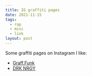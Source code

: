 ```yaml
---
title: IG graffiti pages
date: 2021-11-15
tags:
  - rap
  - misc
  - link
layout: post
---
```



Some graffiti pages on Instagram I like:

- [Graff.Funk](https://www.instagram.com/graff.funk/)
- [DRK NRGY](https://www.instagram.com/drk_nrgy/)
